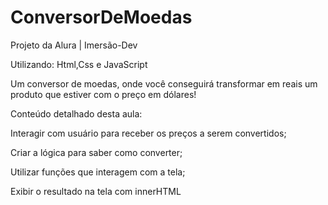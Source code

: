 # ConversorDeMoedas 
Projeto da Alura | Imersão-Dev

Utilizando: Html,Css e JavaScript

Um conversor de moedas, onde você conseguirá transformar em reais um produto que estiver com o preço em dólares! 

Conteúdo detalhado desta aula:

Interagir com usuário para receber os preços a serem convertidos;

Criar a lógica para saber como converter;

Utilizar funções que interagem com a tela;

Exibir o resultado na tela com innerHTML
